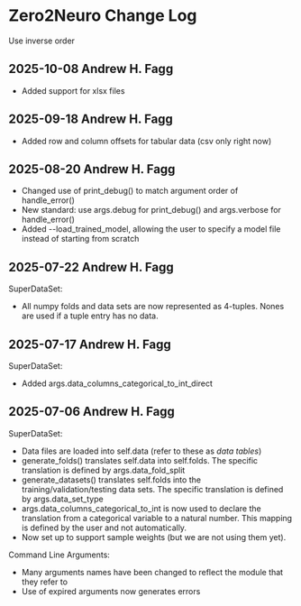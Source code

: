 # Zero2Neuro Change Log

Use inverse order

## 2025-10-08 Andrew H. Fagg
* Added support for xlsx files

## 2025-09-18 Andrew H. Fagg
* Added row and column offsets for tabular data (csv only right now)

## 2025-08-20 Andrew H. Fagg
* Changed use of print_debug() to match argument order of handle_error()
* New standard: use args.debug for print_debug() and args.verbose for handle_error()
* Added --load_trained_model, allowing the user to specify a model file instead of starting from scratch

## 2025-07-22 Andrew H. Fagg
SuperDataSet:
* All numpy folds and data sets are now represented as 4-tuples.  Nones are used if a tuple entry has no data.

## 2025-07-17 Andrew H. Fagg

SuperDataSet:
* Added args.data_columns_categorical_to_int_direct

## 2025-07-06 Andrew H. Fagg

SuperDataSet:
* Data files are loaded into self.data (refer to these as *data tables*)
* generate_folds() translates self.data into self.folds.  The specific translation is defined by args.data_fold_split
* generate_datasets() translates self.folds into the training/validation/testing data sets.  The specific translation is defined by args.data_set_type
* args.data_columns_categorical_to_int is now used to declare the translation from a categorical variable to a natural number.  This mapping is defined by the user and not automatically.
* Now set up to support sample weights (but we are not using them yet).

Command Line Arguments:
* Many arguments names have been changed to reflect the module that they refer to
* Use of expired arguments now generates errors

